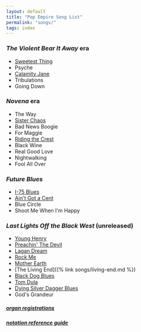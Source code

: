 ```yaml
---
layout: default
title: "Pop Empire Song List"
permalink: "songs/"
tags: index
---
```


### *The Violent Bear It Away* era ###

 + [Sweetest Thing](sweetest-thing.txt)
 + Psyche
 + [Calamity Jane](calamity-jane)
 + Tribulations
 + Going Down

### *Novena* era ###

 + The Way
 + [Sister Chaos](sister-chaos.txt)
 + Bad News Boogie
 + For Maggie
 + [Riding the Crest](RIDING%20THE%20CREST.txt)
 + Black Wine
 + Real Good Love
 + Nightwalking
 + Fool All Over

### *Future Blues* ###

 + [I-75 Blues](i-75-blues)
 + [Ain't Got a Cent](aint-got-a-cent)
 + Blue Circle
 + Shoot Me When I'm Happy

### *Last Lights Off the Black West* (unreleased) ###

 + [Young Henry](young-henry)
 + [Preachin' The Devil](preachin-the-devil)
 + [Lagan Dream](LAGAN%20DREAM.txt)
 + [Rock Me](rock-me)
 + [Mother Earth](mother-earth)
 + [The Living End]({% link songs/living-end.md %})
 + [Black Dog Blues](/songs/black-dog/)
 + [Tom Dula](tom-dula)
 + [Dying Silver Dagger Blues](silver-dagger.txt)
 + God's Grandeur

##### [organ registrations](../misc/hammond-reg-llotbw.html)  
##### [notation reference guide](reference)
